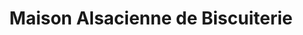 ---
title: "Maison Alsacienne de Biscuiterie"
url: /metz/maison-alsacienne-de-biscuiterie/
shop: Konditorei
---